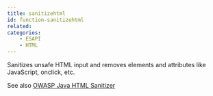 ```yaml
---
title: sanitizehtml
id: function-sanitizehtml
related:
categories:
    - ESAPI
    - HTML
---
```


Sanitizes unsafe HTML input and removes elements and attributes like JavaScript, onclick, etc.

See also [OWASP Java HTML Sanitizer](https://github.com/OWASP/java-html-sanitizer)